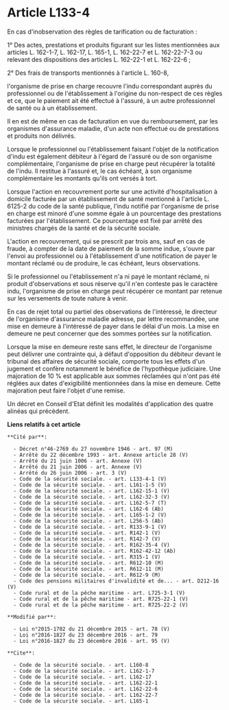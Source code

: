 # Article L133-4

En cas d'inobservation des règles de tarification ou de facturation : 

1° Des actes, prestations et produits figurant sur les listes mentionnées aux articles L. 162-1-7, L. 162-17, L. 165-1, L.
162-22-7 et L. 162-22-7-3 ou relevant des dispositions des articles L. 162-22-1 et L. 162-22-6 ; 

2° Des frais de transports mentionnés à l'article L. 160-8, 

l'organisme de prise en charge recouvre l'indu correspondant auprès du professionnel ou de l'établissement à l'origine du
non-respect de ces règles et ce, que le paiement ait été effectué à l'assuré, à un autre professionnel de santé ou à un
établissement. 

Il en est de même en cas de facturation en vue du remboursement, par les organismes d'assurance maladie, d'un acte non
effectué ou de prestations et produits non délivrés. 

Lorsque le professionnel ou l'établissement faisant l'objet de la notification d'indu est également débiteur à l'égard de
l'assuré ou de son organisme complémentaire, l'organisme de prise en charge peut récupérer la totalité de l'indu. Il restitue
à l'assuré et, le cas échéant, à son organisme complémentaire les montants qu'ils ont versés à tort. 

Lorsque l'action en recouvrement porte sur une activité d'hospitalisation à domicile facturée par un établissement de santé
mentionné à l'article L. 6125-2 du code de la santé publique, l'indu notifié par l'organisme de prise en charge est minoré
d'une somme égale à un pourcentage des prestations facturées par l'établissement. Ce pourcentage est fixé par arrêté des
ministres chargés de la santé et de la sécurité sociale. 

L'action en recouvrement, qui se prescrit par trois ans, sauf en cas de fraude, à compter de la date de paiement de la somme
indue, s'ouvre par l'envoi au professionnel ou à l'établissement d'une notification de payer le montant réclamé ou de
produire, le cas échéant, leurs observations. 

Si le professionnel ou l'établissement n'a ni payé le montant réclamé, ni produit d'observations et sous réserve qu'il n'en
conteste pas le caractère indu, l'organisme de prise en charge peut récupérer ce montant par retenue sur les versements de
toute nature à venir. 

En cas de rejet total ou partiel des observations de l'intéressé, le directeur de l'organisme d'assurance maladie adresse,
par lettre recommandée, une mise en demeure à l'intéressé de payer dans le délai d'un mois. La mise en demeure ne peut
concerner que des sommes portées sur la notification. 

Lorsque la mise en demeure reste sans effet, le directeur de l'organisme peut délivrer une contrainte qui, à défaut
d'opposition du débiteur devant le tribunal des affaires de sécurité sociale, comporte tous les effets d'un jugement et
confère notamment le bénéfice de l'hypothèque judiciaire. Une majoration de 10 % est applicable aux sommes réclamées qui
n'ont pas été réglées aux dates d'exigibilité mentionnées dans la mise en demeure. Cette majoration peut faire l'objet d'une
remise. 

Un décret en Conseil d'Etat définit les modalités d'application des quatre alinéas qui précèdent.

**Liens relatifs à cet article**

	**Cité par**:

	  - Décret n°46-2769 du 27 novembre 1946 - art. 97 (M)
	  - Arrêté du 22 décembre 1993 - art. Annexe article 28 (V)
	  - Arrêté du 21 juin 1006 - art. Annexe (V)
	  - Arrêté du 21 juin 2006 - art. Annexe (V)
	  - Arrêté du 26 juin 2006 - art. 3 (V)
	  - Code de la sécurité sociale. - art. L133-4-1 (V)
	  - Code de la sécurité sociale. - art. L161-1-5 (V)
	  - Code de la sécurité sociale. - art. L162-15-1 (V)
	  - Code de la sécurité sociale. - art. L162-32-3 (V)
	  - Code de la sécurité sociale. - art. L162-5-7 (T)
	  - Code de la sécurité sociale. - art. L162-6 (Ab)
	  - Code de la sécurité sociale. - art. L165-1-2 (V)
	  - Code de la sécurité sociale. - art. L256-5 (Ab)
	  - Code de la sécurité sociale. - art. R133-9-1 (V)
	  - Code de la sécurité sociale. - art. R142-1 (V)
	  - Code de la sécurité sociale. - art. R142-7 (V)
	  - Code de la sécurité sociale. - art. R162-35-4 (V)
	  - Code de la sécurité sociale. - art. R162-42-12 (Ab)
	  - Code de la sécurité sociale. - art. R315-1 (V)
	  - Code de la sécurité sociale. - art. R612-10 (M)
	  - Code de la sécurité sociale. - art. R612-11 (M)
	  - Code de la sécurité sociale. - art. R612-9 (M)
	  - Code des pensions militaires d'invalidité et de... - art. D212-16 (V)
	  - Code rural et de la pêche maritime - art. L725-3-1 (V)
	  - Code rural et de la pêche maritime - art. R725-22-1 (V)
	  - Code rural et de la pêche maritime - art. R725-22-2 (V)

	**Modifié par**:

	  - Loi n°2015-1702 du 21 décembre 2015 - art. 78 (V)
	  - Loi n°2016-1827 du 23 décembre 2016 - art. 79
	  - Loi n°2016-1827 du 23 décembre 2016 - art. 95 (V)

	**Cite**:

	  - Code de la sécurité sociale. - art. L160-8
	  - Code de la sécurité sociale. - art. L162-1-7
	  - Code de la sécurité sociale. - art. L162-17
	  - Code de la sécurité sociale. - art. L162-22-1
	  - Code de la sécurité sociale. - art. L162-22-6
	  - Code de la sécurité sociale. - art. L162-22-7
	  - Code de la sécurité sociale. - art. L165-1
